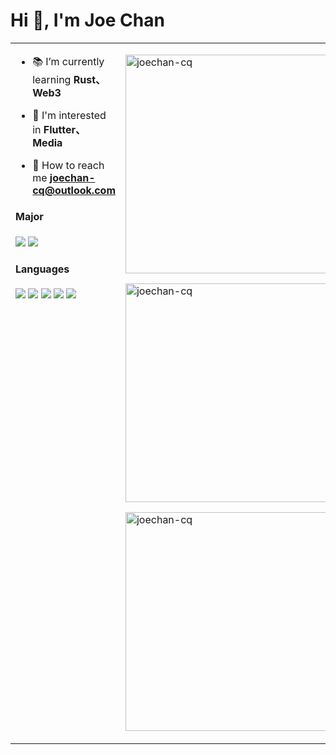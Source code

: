 <h1 align="left">Hi 👋, I'm Joe Chan</h1>

<table>
    <tr>
        <td valign="top" width="550">
         <p>
           
- 📚 I’m currently learning **Rust、Web3**

- 👀 I'm interested in **Flutter、Media**

- 📮 How to reach me **joechan-cq@outlook.com**

</p>
<h4 align="left">Major</h4>
<div>
<img src="https://img.shields.io/badge/Android-green.svg" style="display: inline-block" />
<img src="https://img.shields.io/badge/Flutter-blue.svg" style="display: inline-block"/>
</div>
<h4 align="left">Languages</h4>
<div>
<img src="https://img.shields.io/badge/Java-purple.svg" style="display: inline-block" />
<img src="https://img.shields.io/badge/Dart-yellow.svg" style="display: inline-block" />
<img src="https://img.shields.io/badge/C-pink.svg" style="display: inline-block" />
<img src="https://img.shields.io/badge/Rust-orange.svg" style="display: inline-block" />
<img src="https://img.shields.io/badge/Python-violet.svg" style="display: inline-block" />
</div>
<h3/>
<h3/>
        </td>
        <td>
            <p><img width="350" src="https://github-readme-streak-stats.herokuapp.com/?user=joechan-cq&theme=dracula" alt="joechan-cq" /></p>
            <p><img width="350" src="https://github-readme-stats.vercel.app/api?username=joechan-cq&show_icons=true&locale=en&theme=dracula" alt="joechan-cq" /></p>
            <p><img width="350" src="https://github-readme-stats.vercel.app/api/top-langs?username=joechan-cq&show_icons=true&locale=en&layout=compact&theme=dracula" alt="joechan-cq" /></p>
        </td>
    </tr>
</table>


